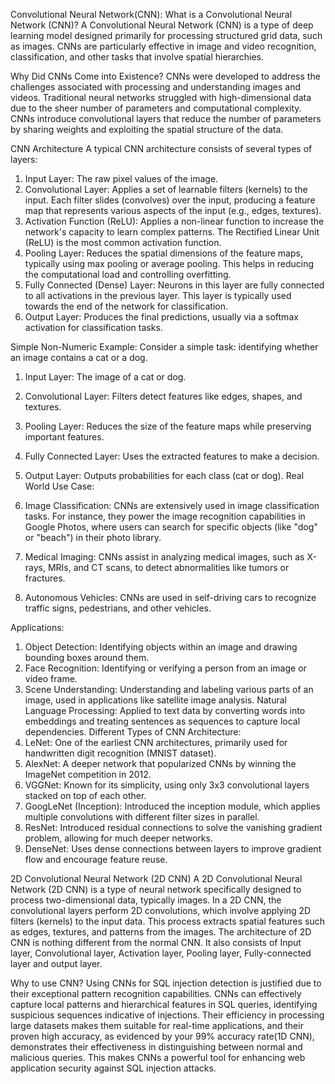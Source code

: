 Convolutional Neural Network(CNN):
What is a Convolutional Neural Network (CNN)?
A Convolutional Neural Network (CNN) is a type of deep learning model designed primarily for processing structured grid data, such as images. CNNs are particularly effective in image and video recognition, classification, and other tasks that involve spatial hierarchies.

Why Did CNNs Come into Existence?
CNNs were developed to address the challenges associated with processing and understanding images and videos. Traditional neural networks struggled with high-dimensional data due to the sheer number of parameters and computational complexity. CNNs introduce convolutional layers that reduce the number of parameters by sharing weights and exploiting the spatial structure of the data.

CNN Architecture
A typical CNN architecture consists of several types of layers:

1. Input Layer: The raw pixel values of the image.
2. Convolutional Layer: Applies a set of learnable filters (kernels) to the input. Each filter slides (convolves) over the input, producing a feature map that represents various aspects of the input (e.g., edges, textures).
3. Activation Function (ReLU): Applies a non-linear function to increase the network's capacity to learn complex patterns. The Rectified Linear Unit (ReLU) is the most common activation function.
4. Pooling Layer: Reduces the spatial dimensions of the feature maps, typically using max pooling or average pooling. This helps in reducing the computational load and controlling overfitting.
5. Fully Connected (Dense) Layer: Neurons in this layer are fully connected to all activations in the previous layer. This layer is typically used towards the end of the network for classification.
6. Output Layer: Produces the final predictions, usually via a softmax activation for classification tasks.

Simple Non-Numeric Example:
Consider a simple task: identifying whether an image contains a cat or a dog.

1. Input Layer: The image of a cat or dog.
2. Convolutional Layer: Filters detect features like edges, shapes, and textures.
3. Pooling Layer: Reduces the size of the feature maps while preserving important features.
4. Fully Connected Layer: Uses the extracted features to make a decision.
5. Output Layer: Outputs probabilities for each class (cat or dog).
Real World Use Case:

1. Image Classification: CNNs are extensively used in image classification tasks. For instance, they power the image recognition capabilities in Google Photos, where users can search for specific objects (like "dog" or "beach") in their photo library.

2. Medical Imaging: CNNs assist in analyzing medical images, such as X-rays, MRIs, and CT scans, to detect abnormalities like tumors or fractures.

3. Autonomous Vehicles: CNNs are used in self-driving cars to recognize traffic signs, pedestrians, and other vehicles.

Applications:
1. Object Detection: Identifying objects within an image and drawing bounding boxes around them.
2. Face Recognition: Identifying or verifying a person from an image or video frame.
3. Scene Understanding: Understanding and labeling various parts of an image, used in applications like satellite image analysis.
Natural Language Processing: Applied to text data by converting words into embeddings and treating sentences as sequences to capture local dependencies.
Different Types of CNN Architecture:
1. LeNet: One of the earliest CNN architectures, primarily used for handwritten digit recognition (MNIST dataset).
2. AlexNet: A deeper network that popularized CNNs by winning the ImageNet competition in 2012.
3. VGGNet: Known for its simplicity, using only 3x3 convolutional layers stacked on top of each other.
4. GoogLeNet (Inception): Introduced the inception module, which applies multiple convolutions with different filter sizes in parallel.
5. ResNet: Introduced residual connections to solve the vanishing gradient problem, allowing for much deeper networks.
6. DenseNet: Uses dense connections between layers to improve gradient flow and encourage feature reuse.

2D Convolutional Neural Network (2D CNN)
A 2D Convolutional Neural Network (2D CNN) is a type of neural network specifically designed to process two-dimensional data, typically images. In a 2D CNN, the convolutional layers perform 2D convolutions, which involve applying 2D filters (kernels) to the input data. This process extracts spatial features such as edges, textures, and patterns from the images. The architecture of 2D CNN is nothing different from the normal CNN. It also consists of Input layer, Convolutional layer, Activation layer, Pooling layer, Fully-connected layer and output layer.

Why to use CNN?
Using CNNs for SQL injection detection is justified due to their exceptional pattern recognition capabilities. CNNs can effectively capture local patterns and hierarchical features in SQL queries, identifying suspicious sequences indicative of injections. Their efficiency in processing large datasets makes them suitable for real-time applications, and their proven high accuracy, as evidenced by your 99% accuracy rate(1D CNN), demonstrates their effectiveness in distinguishing between normal and malicious queries. This makes CNNs a powerful tool for enhancing web application security against SQL injection attacks.